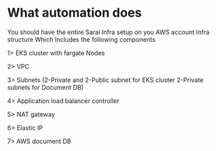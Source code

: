 # What automation does

You should have the entire Saral Infra setup on you AWS account Infra structure Which Includes the following components



1> EKS cluster with fargate Nodes

2> VPC

3> Subnets (2-Private and 2-Public subnet for EKS cluster 2-Private subnets for Document DB)

4> Application load balancer controller

5> NAT gateway

6> Elastic IP

7> AWS document DB
